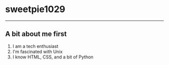 # sweetpie1029
---
## A bit about me first
1. I am a tech enthusiast
2. I'm fascinated with Unix
3. I know HTML, CSS, and a bit of Python
